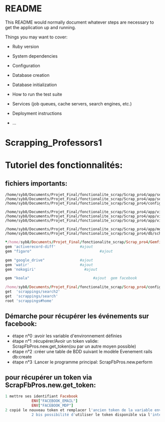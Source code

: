# README

This README would normally document whatever steps are necessary to get the
application up and running.

Things you may want to cover:

* Ruby version

* System dependencies

* Configuration

* Database creation

* Database initialization

* How to run the test suite

* Services (job queues, cache servers, search engines, etc.)

* Deployment instructions

* ...
# Scrapping_Professors1


# Tutoriel des fonctionnalités:

## fichiers importants:
```
/home/syb8/Documents/Projet_Final/fonctionalite_scrap/Scrap_pro4/app/services/scrap_fb_pros.rb
/home/syb8/Documents/Projet_Final/fonctionalite_scrap/Scrap_pro4/app/services/scrap_urls_pros.rb
/home/syb8/Documents/Projet_Final/fonctionalite_scrap/Scrap_pro4/config/application.yml
```
 <!-- ENV["token"]
# :client_id => ENV["FIRST_APP_ID"]
# :secret_id => Figaro.env.secret_id
# :redirect_uri => ENV["FACEBOOK_redirect_uri"]
# :scope => ENV["FACEBOOK_scopes_auths2"]
# ENV["FACEBOOK_EMAIL"]
# ENV["FACEBOOK_MDP"]

# ENV["LOCAL_OR_HEROKU"]
# "client_id": ENV["GOOGLE_client_id"]
# "client_secret": ENV["GOOGLE_client_secret"]
# "refresh_token": ENV["GOOGLE_refresh_token"]
# "redirect_uri": ENV["GOOGLE_redirect_uri"]

# ENV["SPEADSHEET_LIENS_ET_IDS"] -->

```
/home/syb8/Documents/Projet_Final/fonctionalite_scrap/Scrap_pro4/app/views/scrappings/home.html.erb
/home/syb8/Documents/Projet_Final/fonctionalite_scrap/Scrap_pro4/app/views/scrappings/search.html.erb
/home/syb8/Documents/Projet_Final/fonctionalite_scrap/Scrap_pro4/app/views/scrappings/search2.html.erb

/home/syb8/Documents/Projet_Final/fonctionalite_scrap/Scrap_pro4/app/models/evenement.rb
/home/syb8/Documents/Projet_Final/fonctionalite_scrap/Scrap_pro4/db/schema.rb
```

```ruby
*/home/syb8/Documents/Projet_Final/fonctionalite_scrap/Scrap_pro4/Gemfile*
gem 'activerecord-diff'           #ajout
gem "figaro"			                   #ajout

gem "google_drive"                #ajout
gem 'watir'                       #ajout
gem 'nokogiri'           	        #ajout

gem "koala"			                    #ajout  gem facebook
```

```ruby
/home/syb8/Documents/Projet_Final/fonctionalite_scrap/Scrap_pro4/config/routes.rb
get  'scrappings/search2'
get  'scrappings/search'
root 'scrappings#home'
```


## Démarche pour récupérer les événements sur facebook:
* étape n°0 :avoir les variable d'environnement définies
* étape n°1 :récupérer/Avoir un token valide:                     ScrapFbPros.new.get_token(ou par un autre moyen possible)
* étape n°2 :créer une table de BDD suivant le modèle Evenement   rails db:create
* étape n°3 :Lancer le programme principal:                       ScrapFbPros.new.perform


## pour récupérer un token via ScrapFbPros.new.get_token:

```ruby
1 mettre ses identifiant Facebook
            ENV["FACEBOOK_EMAIL"]
            ENV["FACEBOOK_MDP"]
2 copié le nouveau token et remplacer l'ancien token de la variable environnement ENV["token"] par le nouveau token récupéré. Ce token est valide pendant 6mois.
            2 bis possibilité d'utiliser le token disponible via l'interface API graph facebook, celui-ci est valide pendant 1 heure. 
```
